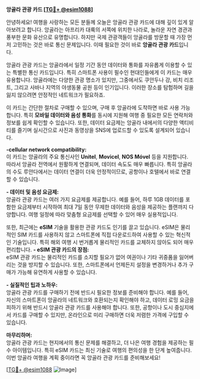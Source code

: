 **앙골라 관광 카드 [[TG💪+ @esim1088](https://t.me/s/esim1088)]**

안녕하세요! 여행을 사랑하는 모든 분들께 오늘은 앙골라 관광 카드에 대해 깊이 있게 알아보려고 합니다. 앙골라는 아프리카 대륙의 서쪽에 위치한 나라로, 놀라운 자연 경관과 풍부한 문화 유산으로 유명합니다. 하지만 국제 관광객들이 앙골라를 방문할 때 가장 먼저 고민하는 것은 바로 통신 문제입니다. 이때 필요한 것이 바로 **앙골라 관광 카드**입니다.

앙골라 관광 카드는 앙골라에서 일정 기간 동안 데이터와 통화를 자유롭게 이용할 수 있는 특별한 통신 카드입니다. 특히 스마트폰 사용이 필수인 현대인들에게 이 카드는 매우 유용합니다. 앙골라에는 다양한 관광 명소가 있지만, 그중에서도 쿠안두나 강, 비치 리조트, 그리고 사바나 지역의 야생동물 공원 등이 인기입니다. 이러한 장소를 탐험하며 길을 잃지 않으려면 안정적인 네트워크가 필요하죠.

이 카드는 간단한 절차로 구매할 수 있으며, 구매 후 앙골라에 도착하면 바로 사용 가능합니다. 특히 **모바일 데이터와 음성 통화**를 동시에 지원해 여행 중 필요한 모든 연락처와 정보를 쉽게 확인할 수 있습니다. 또한, 데이터 요금제는 앙골라 내에서의 다양한 액티비티를 즐기며 실시간으로 사진과 동영상을 SNS에 업로드할 수 있도록 설계되어 있습니다.

**-cellular network compatibility:**  
이 카드는 앙골라의 주요 통신사인 **Unitel**, **Movicel**, **NOS Móvel** 등을 지원합니다. 따라서 앙골라 전역에서 원활하게 연결되며, 데이터 속도도 매우 빠릅니다. 특히 앙골라의 수도 루안다에서는 데이터 연결이 더욱 안정적이므로, 공항이나 호텔에서 바로 연결할 수 있습니다.

**- 데이터 및 음성 요금제:**  
앙골라 관광 카드는 여러 가지 요금제를 제공합니다. 예를 들어, 하루 1GB 데이터를 포함한 요금제부터 시작하여 최대 7일 동안 무제한 데이터와 음성을 제공하는 플랜까지 다양합니다. 여행 일정에 따라 맞춤형 요금제를 선택할 수 있어 매우 실용적입니다.

또한, 최근에는 **eSIM** 기술을 활용한 관광 카드도 인기를 끌고 있습니다. eSIM은 물리적인 SIM 카드를 사용하지 않고 스마트폰에 직접 다운로드하여 사용할 수 있는 혁신적인 기술입니다. 특히 해외 여행 시 번거롭게 물리적인 카드를 교체하지 않아도 되어 매우 편리합니다. **- eSIM 관광 카드의 장점:**  
eSIM 관광 카드는 물리적인 카드를 소지할 필요가 없어 여권이나 기타 귀중품을 잃어버리는 것을 방지할 수 있습니다. 또한, 스마트폰에서 언제든지 설정을 변경하거나 추가 구매가 가능해 유연하게 사용할 수 있습니다.

**- 실질적인 팁과 노하우:**  
앙골라 관광 카드를 구매하기 전에 반드시 필요한 정보를 준비해야 합니다. 예를 들어, 자신의 스마트폰이 앙골라의 네트워크와 호환되는지 확인해야 하고, 데이터 로밍 요금을 피하기 위해 반드시 앙골라 관광 카드를 사용해야 합니다. 또한, 공항이나 도시 중심지에서 카드를 구매할 수 있지만, 온라인으로 미리 구매하면 더욱 저렴한 가격에 구입할 수 있습니다.

**마무리하며:**  
앙골라 관광 카드는 현지에서의 통신 문제를 해결하고, 더 나은 여행 경험을 제공하는 필수 아이템입니다. 특히 eSIM 카드는 최신 기술로 여행의 편의성을 한 단계 높여줍니다. 이번 앙골라 여행을 계획 중이라면 꼭 앙골라 관광 카드를 준비해보세요!

[[TG💪+ @esim1088](https://t.me/s/esim1088) ![Image](https://i.postimg.cc/Y0z9fWf4/image.png)]